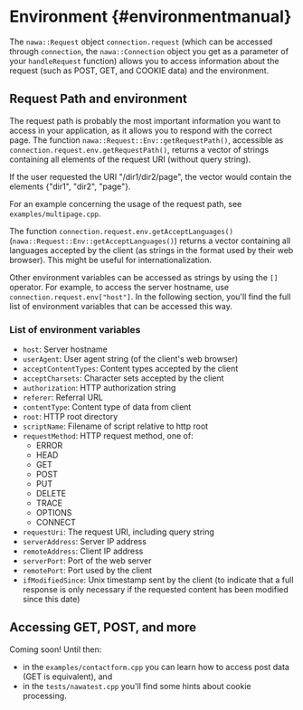 Environment {#environmentmanual}
===

The `nawa::Request` object `connection.request` (which can be accessed 
through `connection`, the `nawa::Connection` object you get as a parameter 
of your `handleRequest` function) allows you to access information about 
the request (such as POST, GET, and COOKIE data) and the environment.

## Request Path and environment

The request path is probably the most important information you want to 
access in your application, as it allows you to respond with the correct 
page. The function `nawa::Request::Env::getRequestPath()`, accessible as 
`connection.request.env.getRequestPath()`, returns a vector of strings 
containing all elements of the request URI (without query string).

If the user requested the URI "/dir1/dir2/page", the vector would contain 
the elements {"dir1", "dir2", "page"}.

For an example concerning the usage of the request path, see 
`examples/multipage.cpp`.

The function `connection.request.env.getAcceptLanguages()` 
(`nawa::Request::Env::getAcceptLanguages()`) returns a vector containing 
all languages accepted by the client (as strings in the format used by 
their web browser). This might be useful for internationalization.

Other environment variables can be accessed as strings by using the `[]` 
operator. For example, to access the server hostname, use 
`connection.request.env["host"]`. In the following section, you'll find 
the full list of environment variables that can be accessed this way.

### List of environment variables

- `host`: Server hostname
- `userAgent`: User agent string (of the client's web browser)
- `acceptContentTypes`: Content types accepted by the client
- `acceptCharsets`: Character sets accepted by the client
- `authorization`: HTTP authorization string
- `referer`: Referral URL
- `contentType`: Content type of data from client
- `root`: HTTP root directory
- `scriptName`: Filename of script relative to http root
- `requestMethod`: HTTP request method, one of:
    - ERROR
    - HEAD
    - GET
    - POST
    - PUT
    - DELETE
    - TRACE
    - OPTIONS
    - CONNECT
- `requestUri`: The request URI, including query string
- `serverAddress`: Server IP address
- `remoteAddress`: Client IP address
- `serverPort`: Port of the web server
- `remotePort`: Port used by the client
- `ifModifiedSince`: Unix timestamp sent by the client (to indicate that 
a full response is only necessary if the requested content has been 
modified since this date)

## Accessing GET, POST, and more

Coming soon! Until then:

- in the `examples/contactform.cpp` you can learn how to access post data 
(GET is equivalent), and 
- in the `tests/nawatest.cpp` you'll find some hints about cookie 
processing.